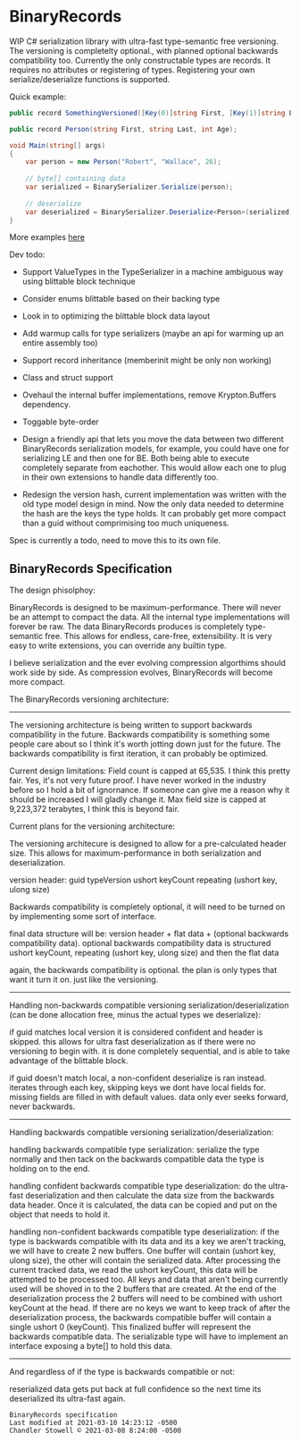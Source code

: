 # BinaryRecords

WIP C# serialization library with ultra-fast type-semantic free versioning. The versioning is completelty optional., with planned optional backwards compatibility too. Currently the only constructable types are records. It requires no attributes or registering of types. Registering your own serialize/deserialize functions is supported.

Quick example:

```cs
public record SomethingVersioned([Key(0)]string First, [Key(1)]string Last, [Key(2)]int Age);

public record Person(string First, string Last, int Age);

void Main(string[] args) 
{
    var person = new Person("Robert", "Wallace", 26);
    
    // byte[] containing data
    var serialized = BinarySerializer.Serialize(person);
    
    // deserialize
    var deserialized = BinarySerializer.Deserialize<Person>(serialized);
}
```

More examples [here](https://github.com/chandler14362/BinaryRecords/blob/main/ConsoleTest/Program.cs)

Dev todo:
 - Support ValueTypes in the TypeSerializer in a machine ambiguous way using blittable block technique
 - Consider enums blittable based on their backing type
 - Look in to optimizing the blittable block data layout
 - Add warmup calls for type serializers (maybe an api for warming up an entire assembly too)
 
 - Support record inheritance (memberinit might be only non working)
 - Class and struct support
 - Ovehaul the internal buffer implementations, remove Krypton.Buffers dependency.
 - Toggable byte-order
 - Design a friendly api that lets you move the data between two different BinaryRecords serialization models, for example, you could have one for serializing LE and then one for BE. Both being able to execute completely separate from eachother. This would allow each one to plug in their own extensions to handle data differently too.
 - Redesign the version hash, current implementation was written with the old type model design in mind. Now the only data needed to determine the hash are the keys the type holds. It can probably get more compact than a guid without comprimising too much uniqueness. 

Spec is currently a todo, need to move this to its own file.

BinaryRecords Specification
---

The design phisolphoy:

BinaryRecords is designed to be maximum-performance. There will never be an attempt to compact the data. All the internal type implementations will forever be raw.
The data BinaryRecords produces is completely type-semantic free. This allows for endless, care-free, extensibility.
It is very easy to write extensions, you can override any builtin type.

I believe serialization and the ever evolving compression algorthims should work side by side. As compression evolves, BinaryRecords will become more compact.

The BinaryRecords versioning architecture:

---

The versioning architecture is being written to support backwards compatibility in the future.
Backwards compatibility is something some people care about so I think it's worth jotting down just for the future.
The backwards compatibility is first iteration, it can probably be optimized.

Current design limitations: Field count is capped at 65,535. I think this pretty fair. Yes, it's not very future proof. I have never worked in the industry before so I hold a bit of ignornance. If someone can give me a reason why it should be increased I will gladly change it. Max field size is capped at 9,223,372 terabytes, I think this is beyond fair.

Current plans for the versioning architecture:

The versioning architecure is designed to allow for a pre-calculated header size. This allows for maximum-performance in both serialization and deserialization.

version header:
guid typeVersion
ushort keyCount
repeating (ushort key, ulong size)

Backwards compatibility is completely optional, it will need to be turned on by implementing some sort of interface.

final data structure will be:
version header + flat data + (optional backwards compatibility data). optional backwards compatibility data is 
structured ushort keyCount, repeating (ushort key, ulong size) and then the flat data

again, the backwards compatibility is optional. the plan is only types that want it turn it on. just like the versioning.

---

Handling non-backwards compatible versioning serialization/deserialization (can be done allocation free, minus the actual types we deserialize):

if guid matches local version it is considered confident and header is skipped.
this allows for ultra fast deserialization as if there were no versioning to begin with.
it is done completely sequential, and is able to take advantage of the blittable block.

if guid doesn't match local, a non-confident deserialize is ran instead.
iterates through each key, skipping keys we dont have local fields for.
missing fields are filled in with default values.
data only ever seeks forward, never backwards.

---

Handling backwards compatible versioning serialization/deserialization:

handling backwards compatible type serialization:
serialize the type normally and then tack on the backwards compatible data the type is holding on to the end.

handling confident backwards compatible type deserialization:
do the ultra-fast deserialization and then calculate the data size from the backwards data header. Once it is calculated, the data can be copied and put on the object that needs to hold it.

handling non-confident backwards compatible type deserialization:
if the type is backwards compatible with its data and its a key we aren't tracking,
we will have to create 2 new buffers. One buffer will contain (ushort key, ulong size), the other will contain the serialized data. 
After processing the current tracked data, we read the ushort keyCount, this data will be attempted to be processed too.
All keys and data that aren't being currently used will be shoved in to the 2 buffers that are created.
At the end of the deserialization process the 2 buffers will need to be combined with ushort keyCount at the head.
If there are no keys we want to keep track of after the deserialization process, the backwards compatible buffer will contain a single ushort 0 (keyCount).
This finalized buffer will represent the backwards compatible data.
The serializable type will have to implement an interface exposing a byte[] to hold this data.

---

And regardless of if the type is backwards compatible or not:

reserialized data gets put back at full confidence so the next time its deserialized its ultra-fast again.

```
BinaryRecords specification
Last modified at 2021-03-10 14:23:12 -0500
Chandler Stowell © 2021-03-08 8:24:00 -0500
```
